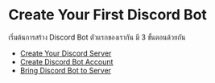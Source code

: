 # Create Your First Discord Bot

เริ่มต้นการสร้าง Discord Bot ตัวแรกของเรากัน มี 3 ขั้นตอนด้วยกัน

* [Create Your Discord Server](create-your-discord-server.md)
* [Create Discord Bot Account](create-discord-bot-account.md)
* [Bring Discord Bot to Server](bring-discord-bot-to-server.md)
